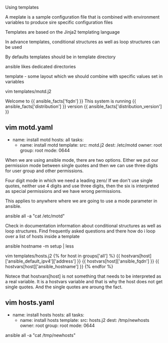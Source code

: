 Using templates

A meplate is a sample configuration file that is combined with environment variables to produce sire specific configuration files

Templates are based on the Jinja2 templating language

In advance templates, conditional structures as well as loop structures can be used

By defaults templates should be in template directory

ansible likes dedicated directories


template - some layout which we should combine with specific values set in variables

vim templates/motd.j2

Welcome to {{ ansible_facts['fqdn'] }}
This system is running {{ ansible_facts['distribution'] }} version {{ ansible_facts['distribution_version'] }}

vim motd.yaml
---
- name: install motd
  hosts: all
  tasks:
  - name: install motd
    template:
      src: motd.j2
      dest: /etc/motd
      owner: root
      group: root
      mode: 0644
	  
When we are using ansible mode, there are two options.
Either we put our permission mode between single quotes and then we can use three digits for user group and other permissions.

Four digit mode in which we need a leading zero/
If we don't use single quotes, neither use 4 digits and use three digits, then the six is interpreted as special permissions and we have wrong permissions.

This applies to anywhere where we are going to use a mode parameter in ansible.

ansible all -a "cat /etc/motd"

Check in documentation information about conditional structures as well as loop structures.
Find frequently asked questions
and there how do i loop over a list of hosts inside a template

ansible hostname -m setup | less

vim templates/hosts.j2
{% for host in groups['all'] %}
  {{ hostvars[host]['ansible_default_ipv4']['address'] }}   {{ hostvars[host]['ansible_fqdn'] }} {{ hostvars[host]['ansible_hostname'] }} 
{% endfor %}



Notece that hostvars[host] is not something that needs to be interpreted as a real variable. It is a hostvars variable and that is why the host does not get single quotes. And the single quotes are aroung the fact.


vim hosts.yaml
---
- name: install hosts
  hosts: all
  tasks:
  - name: install hosts
    template:
      src: hosts.j2
      dest: /tmp/newhosts
      owner: root
      group: root
      mode: 0644
	  
ansible all -a "cat /tmp/newhosts"
